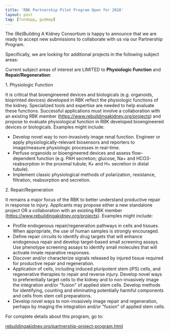 ```yaml
---
title: 'RBK Partnership Pilot Program Open for 2018'
layout: post
tag: [fundopp, gudmap]
---
```


The (Re)Building A Kidney Consortium is happy to announce that we are ready to accept new submissions to collaborate with us via our Partnership Program.

Specifically, we are looking for additional projects in the following subject areas:

<p>Current subject areas of interest are LIMITED to <strong>Physiologic Function</strong> and <strong>Repair/Regeneration</strong>:</p>

<p>  1.	Physiologic Function</p>
<p>It is critical that bioengineered devices and biologicals (e.g. organoids, bioprinted devices) developed in RBK reflect the physiologic functions of the kidney. Specialized tools and expertise are needed to help evaluate these functions. Successful applications must involve a collaboration with an existing RBK member (<a href="https://www.rebuildingakidney.org/projects">https://www.rebuildingakidney.org/projects</a>) and propose to evaluate physiological function in RBK developed bioengineered devices or biologicals.  Examples might include: </p>
<ul>
  <li>Develop novel way to non-invasively image renal function.  Engineer or apply physiologically-relevant biosensors and reporters to image/measure physiologic processes in real-time.</li>
  <li>Perfuse organoids or bioengineered  devices and assess flow-dependent function (e.g. PAH secretion; glucose, Na+ and HCO3- reabsorption in the proximal tubule; K+ and H+ secretion in distal tubule).</li>
  <li>Implement classic physiological methods of polarization, resistance, filtration, reabsorption and secretion.</li>
</ul>

<p>2.	Repair/Regeneration</p>
<p>It remains a major focus of the RBK to better understand productive repair in response to injury.  Applicants may propose either a new standalone project OR a collaboration with an existing RBK member (<a href="https://www.rebuildingakidney.org/projects">https://www.rebuildingakidney.org/projects</a>). Examples might include:</p>
<ul>
  <li>Profile endogenous repair/regeneration pathways in cells and tissues.  When appropriate, the use of human samples is strongly encouraged.</li>
  <li>Define repair circuits to identify drug targets that will enhance endogenous repair and develop target-based small screening assays.  Use phenotype screening assays to identify small molecules that will activate innate reparative responses.</li>
  <li>Discover and/or characterize signals released by injured tissue required for productive repair and regeneration.</li>
  <li>Application of cells, including induced pluripotent stem (iPS) cells, and regenerative therapies to repair and reverse injury.  Develop novel ways to preferentially target cells to the kidney and to non-invasively image the integration and/or "fusion" of applied stem cells.  Develop methods for identifying, counting and eliminating potentially harmful components and cells from stem cell preparations.</li>
  <li>Develop novel ways to non-invasively image repair and regeneration, perhaps by imaging the integration and/or "fusion" of applied stem cells.</li>
</ul>

For complete details about this program, go to:

<a href="https://www.rebuildingakidney.org/partnership-project-program.html">rebuildingakidney.org/partnership-project-program.html</a>